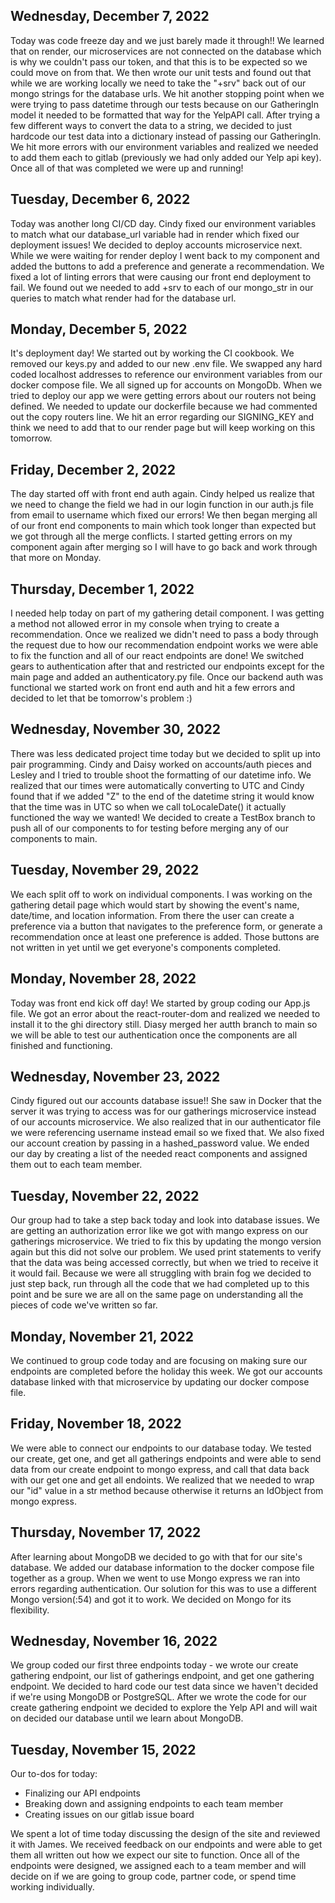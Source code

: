 ## Wednesday, December 7, 2022
Today was code freeze day and we just barely made it through!! We learned that on render, our microservices are not connected on the database which is why we couldn't pass our token, and that this is to be expected so we could move on from that. We then wrote our unit tests and found out that while we are working locally we need to take the "+srv" back out of our mongo strings for the database urls. We hit another stopping point when we were trying to pass datetime through our tests because on our GatheringIn model it needed to be formatted that way for the YelpAPI call. After trying a few different ways to convert the data to a string, we decided to just hardcode our test data into a dictionary instead of passing our GatheringIn. We hit more errors with our environment variables and realized we needed to add them each to gitlab (previously we had only added our Yelp api key). Once all of that was completed we were up and running!

## Tuesday, December 6, 2022
Today was another long CI/CD day. Cindy fixed our environment variables to match what our database_url variable had in render which fixed our deployment issues! We decided to deploy accounts microservice next. While we were waiting for render deploy I went back to my component and added the buttons to add a preference and generate a recommendation. We fixed a lot of linting errors that were causing our front end deployment to fail. We found out we needed to add +srv to each of our mongo_str in our queries to match what render had for the database url.

## Monday, December 5, 2022
It's deployment day! We started out by working the CI cookbook. We removed our keys.py and added to our new .env file. We swapped any hard coded localhost addresses to reference our environment variables from our docker compose file. We all signed up for accounts on MongoDb. When we tried to deploy our app we were getting errors about our routers not being defined. We needed to update our dockerfile because we had commented out the copy routers line. We hit an error regarding our SIGNING_KEY and think we need to add that to our render page but will keep working on this tomorrow.

## Friday, December 2, 2022
The day started off with front end auth again. Cindy helped us realize that we need to change the field we had in our login function in our auth.js file from email to username which fixed our errors! We then began merging all of our front end components to main which took longer than expected but we got through all the merge conflicts. I started getting errors on my component again after merging so I will have to go back and work through that more on Monday.

## Thursday, December 1, 2022
I needed help today on part of my gathering detail component. I was getting a method not allowed error in my console when trying to create a recommendation. Once we realized we didn't need to pass a body through the request due to how our recommendation endpoint works we were able to fix the function and all of our react endpoints are done! We switched gears to authentication after that and restricted our endpoints except for the main page and added an authenticatory.py file. Once our backend auth was functional we started work on front end auth and hit a few errors and decided to let that be tomorrow's problem :)

## Wednesday, November 30, 2022
There was less dedicated project time today but we decided to split up into pair programming. Cindy and Daisy worked on accounts/auth pieces and Lesley and I tried to trouble shoot the formatting of our datetime info. We realized that our times were automatically converting to UTC and Cindy found that if we added "Z" to the end of the datetime string it would know that the time was in UTC so when we call toLocaleDate() it actually functioned the way we wanted!
We decided to create a TestBox branch to push all of our components to for testing before merging any of our components to main.

## Tuesday, November 29, 2022
We each split off to work on individual components. I was working on the gathering detail page which would start by showing the event's name, date/time, and location information. From there the user can create a preference via a button that navigates to the preference form, or generate a recommendation once at least one preference is added. Those buttons are not written in yet until we get everyone's components completed.

## Monday, November 28, 2022
Today was front end kick off day! We started by group coding our App.js file. We got an error about the react-router-dom and realized we needed to install it to the ghi directory still. Diasy merged her autth branch to main so we will be able to test our authentication once the components are all finished and functioning.

## Wednesday, November 23, 2022
Cindy figured out our accounts database issue!! She saw in Docker that the server it was trying to access was for our gatherings microservice instead of our accounts microservice. We also realized that in our authenticator file we were referencing username instead email so we fixed that. We also fixed our account creation by passing in a hashed_password value. We ended our day by creating a list of the needed react components and assigned them out to each team member.

## Tuesday, November 22, 2022
Our group had to take a step back today and look into database issues. We are getting an authorization error like we got with mango express on our gatherings microservice. We tried to fix this by updating the mongo version again but this did not solve our problem. We used print statements to verify that the data was being accessed correctly, but when we tried to receive it it would fail. Because we were all struggling with brain fog we decided to just step back, run through all the code that we had completed up to this point and be sure we are all on the same page on understanding all the pieces of code we've written so far.

## Monday, November 21, 2022
We continued to group code today and are focusing on making sure our endpoints are completed before the holiday this week. We got our accounts database linked with that microservice by updating our docker compose file.

## Friday, November 18, 2022
We were able to connect our endpoints to our database today. We tested our create, get one, and get all gatherings endpoints and were able to send data from our create endpoint to mongo express, and call that data back with our get one and get all endoints. We realized that we needed to wrap our "id" value in a str method because otherwise it returns an IdObject from mongo express.

## Thursday, November 17, 2022
After learning about MongoDB we decided to go with that for our site's database. We added our database information to the docker compose file together as a group. When we went to use Mongo express we ran into errors regarding authentication. Our solution for this was to use a different Mongo version(:54) and got it to work. We decided on Mongo for its flexibility.

## Wednesday, November 16, 2022
We group coded our first three endpoints today - we wrote our create gathering endpoint, our list of gatherings endpoint, and get one gathering endpoint.
We decided to hard code our test data since we haven't decided if we're using MongoDB or PostgreSQL. After we wrote the code for our create gathering endpoint we decided to explore the Yelp API and will wait on decided our database until we learn about MongoDB.

## Tuesday, November 15, 2022
Our to-dos for today:
* Finalizing our API endpoints
* Breaking down and assigning endpoints to each team member
* Creating issues on our gitlab issue board

We spent a lot of time today discussing the design of the site and reviewed it with James. We received feedback on our endpoints and were able to get them all written out how we expect our site to function. Once all of the endpoints were designed, we assigned each to a team member and will decide on if we are going to group code, partner code, or spend time working individually.
